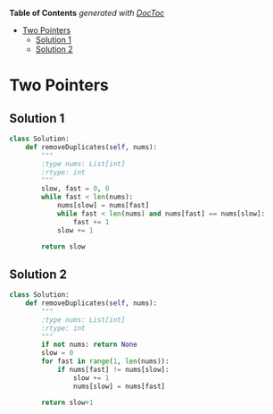 <!-- START doctoc generated TOC please keep comment here to allow auto update -->
<!-- DON'T EDIT THIS SECTION, INSTEAD RE-RUN doctoc TO UPDATE -->
**Table of Contents**  *generated with [DocToc](https://github.com/thlorenz/doctoc)*

- [Two Pointers](#two-pointers)
  - [Solution 1](#solution-1)
  - [Solution 2](#solution-2)

<!-- END doctoc generated TOC please keep comment here to allow auto update -->

# Two Pointers

## Solution 1

```python
class Solution:
    def removeDuplicates(self, nums):
        """
        :type nums: List[int]
        :rtype: int
        """
        slow, fast = 0, 0
        while fast < len(nums):
            nums[slow] = nums[fast]
            while fast < len(nums) and nums[fast] == nums[slow]:
                fast += 1
            slow += 1

        return slow
```

## Solution 2

```python
class Solution:
    def removeDuplicates(self, nums):
        """
        :type nums: List[int]
        :rtype: int
        """
        if not nums: return None
        slow = 0
        for fast in range(1, len(nums)):
            if nums[fast] != nums[slow]:
                slow += 1
                nums[slow] = nums[fast]

        return slow+1
```
